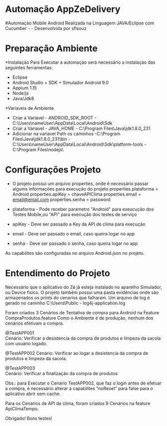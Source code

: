 # Automação AppZeDelivery
#Automação Mobile Android Realizada na Linguagem JAVA/Eclipse com Cucumber - - Desenvolvida por sflsouz

# Preparação Ambiente

*Instalação
Para Executar a automação será necessário a instalação das seguintes ferramentas:
- Eclipse
- Android Studio + SDK + Simulador Android 9.0
- Appium 1.15
- Node/js
- Java/Jdk8

*Variaveis de Ambiente
- Criar a Variavel - ANDROID_SDK_ROOT - C:\Users\nameUser\AppData\Local\Android\Sdk
- Criar a Variavel - JAVA_HOME - C:\Program Files\Java\jdk1.8.0_231
- Adicionar na variavel Path os caminhos
   -C:\Program Files\Java\jdk1.8.0_231\bin
   -C:\Users\nameUser\AppData\Local\Android\Sdk\platform-tools
   -C:\Program Files\nodejs\
   
 # Configurações Projeto
 - O projeto possui um arquivo properties, onde é necessário passar algums informações para execução do projeto
  properties.plataforma = Android
  properties.apiKey = chaveAPIClima
  properties.email = email@email.com
  properties.senha = password  
  
  - plataforma - Pode receber parametro "Android" para exeucução dos Testes Mobile,ou "API" para execução dos testes de serviço
  - apiKey - Deve ser passado a Key da API de clima para execução
  - email - Deve ser passado o email, caso queira logar no app
  - senha - Deve ser passado o senha, caso queira logar no app
  
  As capabilites são configuradas no arquivo Android.json no projeto.
  
 # Entendimento do Projeto
 
  Necessário que o aplicativo do Zé já esteja instalado no aparelho Simulador, ou Device fisico.
  O projeto também possui uma pasta evidências onde são armazenados os prints do cenarios que falharam.
  Um arquivo de log é gerado no caminho C:\Users\Public - log4j-application.log
  
  Foram criados 3 Cenários de Tentativa de compra para Android na Feature CompraProdutos.feature
  Como o Ambiente é de produção, nenhum dos cenários efetivam a compra.
 
 @TestAPP001  
 Cenário: Verificar a desistencia da compra de produtos e limpeza da sacola com usuário logado.
 
 @TestAPP002
 Cenário: Verificar ao logar a desistencia da compra de produtos e limpeza da sacola.

 @TestAPP003   
 Cenário: Verificar a finalização da compra de produtos
 
 Obs.: para Executar o Cenário TestAPP002, que faz o login antes de efetuar a compra, é necessário alterar a capabilites "noReset"  para false
 para o aplicativo abrir sem cache.
 
 Para os Cenarios de API de clima, foram criados 9 Cenários na feature ApiClimaTempo.
 
 Obrigado! Bons testes!
